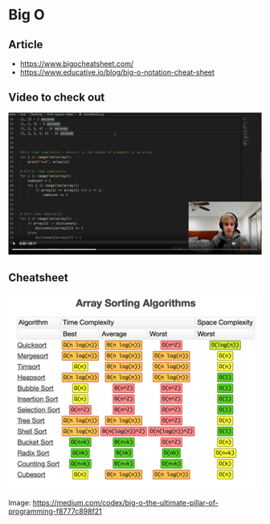# Big O

## Article
* https://www.bigocheatsheet.com/
* https://www.educative.io/blog/big-o-notation-cheat-sheet

## Video to check out
[![Big O Notation and Time Complexity (Data Structures & Algorithms)](./youtube.png)](https://www.youtube.com/watch?v=Qn16oJ49AtM "Big O Notation and Time Complexity (Data Structures & Algorithms)")

## Cheatsheet
![](./bit-o-cheeatsheet.png)

Image: https://medium.com/codex/big-o-the-ultimate-pillar-of-programming-f8777c898f21
